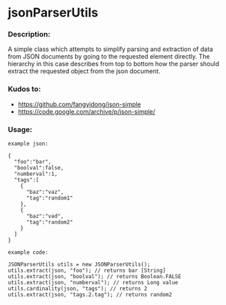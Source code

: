 # jsonParserUtils

### Description: 

A simple class which attempts to simplify parsing and extraction of data from JSON documents by going to the requested element directly.
The hierarchy in this case describes from top to bottom how the parser should extract the requested object from the json document.

###  Kudos to:

- https://github.com/fangyidong/json-simple
- https://code.google.com/archive/p/json-simple/

### Usage:

```
example json:

{
  "foo":"bar",
  "boolval":false,
  "numberval":1,
  "tags":[
    {
      "baz":"vaz",
      "tag":"random1"
    },
    {
      "baz":"vad",
      "tag":"random2"
    }
  ]
}

example code:

JSONParserUtils utils = new JSONParserUtils();
utils.extract(json, "foo"); // returns bar [String]
utils.extract(json, "boolval"); // returns Boolean.FALSE
utils.extract(json, "numberval"); // returns Long value
utils.cardinality(json, "tags"); // returns 2 
utils.extract(json, "tags.2.tag"); // returns random2
```